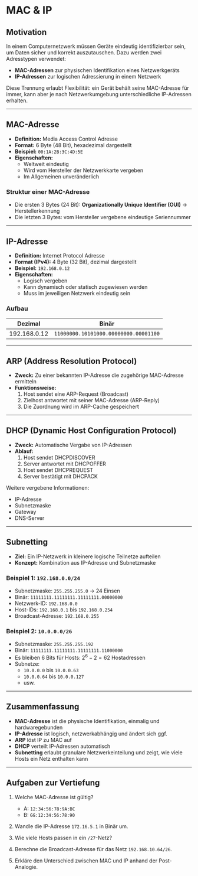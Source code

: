 # MAC & IP

## Motivation

In einem Computernetzwerk müssen Geräte eindeutig identifizierbar sein, um Daten sicher und korrekt auszutauschen. Dazu werden zwei Adresstypen verwendet:

- **MAC-Adressen** zur physischen Identifikation eines Netzwerkgeräts
- **IP-Adressen** zur logischen Adressierung in einem Netzwerk

Diese Trennung erlaubt Flexibilität: ein Gerät behält seine MAC-Adresse für immer, kann aber je nach Netzwerkumgebung unterschiedliche IP-Adressen erhalten.

---

## MAC-Adresse

- **Definition:** Media Access Control Adresse
- **Format:** 6 Byte (48 Bit), hexadezimal dargestellt
- **Beispiel:** `00:1A:2B:3C:4D:5E`
- **Eigenschaften:**
  - Weltweit eindeutig
  - Wird vom Hersteller der Netzwerkkarte vergeben
  - Im Allgemeinen unveränderlich

### Struktur einer MAC-Adresse
- Die ersten 3 Bytes (24 Bit): **Organizationally Unique Identifier (OUI)** → Herstellerkennung
- Die letzten 3 Bytes: vom Hersteller vergebene eindeutige Seriennummer

---

## IP-Adresse

- **Definition:** Internet Protocol Adresse
- **Format (IPv4):** 4 Byte (32 Bit), dezimal dargestellt
- **Beispiel:** `192.168.0.12`
- **Eigenschaften:**
  - Logisch vergeben
  - Kann dynamisch oder statisch zugewiesen werden
  - Muss im jeweiligen Netzwerk eindeutig sein

### Aufbau
| Dezimal       | Binär                          |
|---------------|----------------------------------|
| 192.168.0.12  | `11000000.10101000.00000000.00001100` |

---

## ARP (Address Resolution Protocol)

- **Zweck:** Zu einer bekannten IP-Adresse die zugehörige MAC-Adresse ermitteln
- **Funktionsweise:**
  1. Host sendet eine ARP-Request (Broadcast)
  2. Zielhost antwortet mit seiner MAC-Adresse (ARP-Reply)
  3. Die Zuordnung wird im ARP-Cache gespeichert

---

## DHCP (Dynamic Host Configuration Protocol)

- **Zweck:** Automatische Vergabe von IP-Adressen
- **Ablauf:**
  1. Host sendet DHCPDISCOVER
  2. Server antwortet mit DHCPOFFER
  3. Host sendet DHCPREQUEST
  4. Server bestätigt mit DHCPACK

Weitere vergebene Informationen:
- IP-Adresse
- Subnetzmaske
- Gateway
- DNS-Server

---

## Subnetting

- **Ziel:** Ein IP-Netzwerk in kleinere logische Teilnetze aufteilen
- **Konzept:** Kombination aus IP-Adresse und Subnetzmaske

### Beispiel 1: `192.168.0.0/24`

- Subnetzmaske: `255.255.255.0` → 24 Einsen
- Binär: `11111111.11111111.11111111.00000000`
- Netzwerk-ID: `192.168.0.0`
- Host-IDs: `192.168.0.1` bis `192.168.0.254`
- Broadcast-Adresse: `192.168.0.255`

### Beispiel 2: `10.0.0.0/26`

- Subnetzmaske: `255.255.255.192`
- Binär: `11111111.11111111.11111111.11000000`
- Es bleiben 6 Bits für Hosts: $2^6 - 2 = 62$ Hostadressen
- Subnetze:
  - `10.0.0.0` bis `10.0.0.63`
  - `10.0.0.64` bis `10.0.0.127`
  - usw.

---

## Zusammenfassung

- **MAC-Adresse** ist die physische Identifikation, einmalig und hardwaregebunden
- **IP-Adresse** ist logisch, netzwerkabhängig und ändert sich ggf.
- **ARP** löst IP zu MAC auf
- **DHCP** verteilt IP-Adressen automatisch
- **Subnetting** erlaubt granulare Netzwerkeinteilung und zeigt, wie viele Hosts ein Netz enthalten kann

---

## Aufgaben zur Vertiefung

1. Welche MAC-Adresse ist gültig?
   - A: `12:34:56:78:9A:BC`
   - B: `GG:12:34:56:78:90`

2. Wandle die IP-Adresse `172.16.5.1` in Binär um.

3. Wie viele Hosts passen in ein `/27`-Netz?

4. Berechne die Broadcast-Adresse für das Netz `192.168.10.64/26`.

5. Erkläre den Unterschied zwischen MAC und IP anhand der Post-Analogie.

